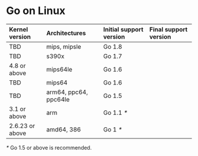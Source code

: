 # Go on Linux

| **Kernel version** | **Architectures**     | **Initial support version** | **Final support version** |
|:-------------------|:----------------------|:----------------------------|:--------------------------|
| TBD                | mips, mipsle          | Go 1.8                      |                           |
| TBD                | s390x                 | Go 1.7                      |                           |
| 4.8 or above       | mips64le              | Go 1.6                      |                           |
| TBD                | mips64                | Go 1.6                      |                           |
| TBD                | arm64, ppc64, ppc64le | Go 1.5                      |                           |
| 3.1 or above       | arm                   | Go 1.1 _*_                  |                           |
| 2.6.23 or above    | amd64, 386            | Go 1 _*_                    |                           |

_*_ Go 1.5 or above is recommended.